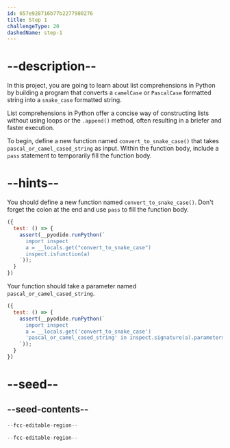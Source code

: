 ```yaml
---
id: 657e928716b77b2277980276
title: Step 1
challengeType: 20
dashedName: step-1
---
```


# --description--

In this project, you are going to learn about list comprehensions in Python by building a program that converts a `camelCase` or `PascalCase` formatted string into a `snake_case` formatted string. 

List comprehensions in Python offer a concise way of constructing lists without using loops or the `.append()` method, often resulting in a briefer and faster execution. 

To begin, define a new function named `convert_to_snake_case()` that takes `pascal_or_camel_cased_string` as input. Within the function body, include a `pass` statement to temporarily fill the function body.

# --hints--

You should define a new function named `convert_to_snake_case()`. Don't forget the colon at the end and use `pass` to fill the function body.

```js
({
  test: () => {
    assert(__pyodide.runPython(`
      import inspect
      a = __locals.get("convert_to_snake_case")
      inspect.isfunction(a)
    `));
  }
})
```

Your function should take a parameter named `pascal_or_camel_cased_string`.

```js
({
  test: () => {
    assert(__pyodide.runPython(`
      import inspect
      a = __locals.get('convert_to_snake_case')
      'pascal_or_camel_cased_string' in inspect.signature(a).parameters
    `));
  }
})
```

# --seed--

## --seed-contents--

```py
--fcc-editable-region--

--fcc-editable-region--
```
